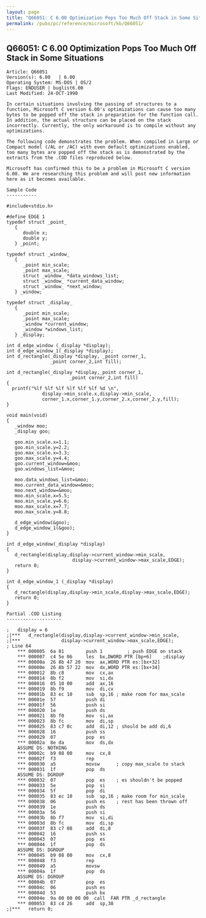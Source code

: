```yaml
---
layout: page
title: "Q66051: C 6.00 Optimization Pops Too Much Off Stack in Some Situations"
permalink: /pubs/pc/reference/microsoft/kb/Q66051/
---
```


## Q66051: C 6.00 Optimization Pops Too Much Off Stack in Some Situations

	Article: Q66051
	Version(s): 6.00   | 6.00
	Operating System: MS-DOS | OS/2
	Flags: ENDUSER | buglist6.00
	Last Modified: 24-OCT-1990
	
	In certain situations involving the passing of structures to a
	function, Microsoft C version 6.00's optimizations can cause too many
	bytes to be popped off the stack in preparation for the function call.
	In addition, the actual structure can be placed on the stack
	incorrectly. Currently, the only workaround is to compile without any
	optimizations.
	
	The following code demonstrates the problem. When compiled in Large or
	Compact model (/AL or /AC) with even default optimizations enabled,
	too many bytes are popped off the stack as is demonstrated by the
	extracts from the .COD files reproduced below.
	
	Microsoft has confirmed this to be a problem in Microsoft C version
	6.00. We are researching this problem and will post new information
	here as it becomes available.
	
	Sample Code
	-----------
	
	#include<stdio.h>
	
	#define EDGE 1
	typedef struct _point_
	   {
	      double x;
	      double y;
	   } _point;
	
	typedef struct _window_
	   {
	      _point min_scale;
	      _point max_scale;
	      struct _window_ *data_windows_list;
	      struct _window_ *current_data_window;
	      struct _window_ *next_window;
	   } _window;
	
	typedef struct _display_
	   {
	      _point min_scale;
	      _point max_scale;
	      _window *current_window;
	      _window *windows_list;
	   } _display;
	
	int d_edge_window (_display *display);
	int d_edge_window_1(_display *display);
	int d_rectangle(_display *display, _point corner_1,
	                _point corner_2,int fill);
	
	int d_rectangle(_display *display,_point corner_1,
	                       _point corner_2,int fill)
	{
	  printf("%lf %lf %lf %lf %lf %lf %d \n",
	             display->min_scale.x,display->min_scale,
	             corner_1.x,corner_1.y,corner_2.x,corner_2.y,fill);
	}
	
	void main(void)
	{
	   _window moo;
	   _display goo;
	
	   goo.min_scale.x=1.1;
	   goo.min_scale.y=2.2;
	   goo.max_scale.x=3.3;
	   goo.max_scale.y=4.4;
	   goo.current_window=&moo;
	   goo.windows_list=&moo;
	
	   moo.data_windows_list=&moo;
	   moo.current_data_window=&moo;
	   moo.next_window=&moo;
	   moo.min_scale.x=5.5;
	   moo.min_scale.y=6.6;
	   moo.max_scale.x=7.7;
	   moo.max_scale.y=8.8;
	
	   d_edge_window(&goo);
	   d_edge_window_1(&goo);
	}
	
	int d_edge_window(_display *display)
	{
	   d_rectangle(display,display->current_window->min_scale,
	                        display->current_window->max_scale,EDGE);
	   return 0;
	}
	
	int d_edge_window_1 (_display *display)
	{
	   d_rectangle(display,display->min_scale,display->max_scale,EDGE);
	   return 0;
	}
	
	Partial .COD Listing
	--------------------
	
	;   display = 6
	;|***   d_rectangle(display,display->current_window->min_scale,
	;|***               display->current_window->max_scale,EDGE);
	; Line 64
	    *** 000005  6a 01        push 1         ; push EDGE on stack
	    *** 000007  c4 5e 06     les  bx,DWORD PTR [bp+6]    ;display
	    *** 00000a  26 8b 47 20  mov  ax,WORD PTR es:[bx+32]
	    *** 00000e  26 8b 57 22  mov  dx,WORD PTR es:[bx+34]
	    *** 000012  8b c8        mov  cx,ax
	    *** 000014  8b f2        mov  si,dx
	    *** 000016  05 10 00     add  ax,16
	    *** 000019  8b f9        mov  di,cx
	    *** 00001b  83 ec 10     sub  sp,16 ; make room for max_scale
	    *** 00001e  57           push di
	    *** 00001f  56           push si
	    *** 000020  1e           push ds
	    *** 000021  8b f0        mov  si,ax
	    *** 000023  8b fc        mov  di,sp
	    *** 000025  83 c7 0c     add  di,12 ; should be add di,6
	    *** 000028  16           push ss
	    *** 000029  07           pop  es
	    *** 00002a  8e da        mov  ds,dx
	    ASSUME DS: NOTHING
	    *** 00002c  b9 08 00     mov  cx,8
	    *** 00002f  f3           rep
	    *** 000030  a5           movsw      ; copy max_scale to stack
	    *** 000031  1f           pop  ds
	    ASSUME DS: DGROUP
	    *** 000032  07           pop  es    ; es shouldn't be popped
	    *** 000033  5e           pop  si
	    *** 000034  5f           pop  di
	    *** 000035  83 ec 10     sub  sp,16 ; make room for min_scale
	    *** 000038  06           push es    ; rest has been thrown off
	    *** 000039  1e           push ds
	    *** 00003a  56           push si
	    *** 00003b  8b f7        mov  si,di
	    *** 00003d  8b fc        mov  di,sp
	    *** 00003f  83 c7 08     add  di,8
	    *** 000042  16           push ss
	    *** 000043  07           pop  es
	    *** 000044  1f           pop  ds
	    ASSUME DS: DGROUP
	    *** 000045  b9 08 00     mov  cx,8
	    *** 000048  f3           rep
	    *** 000049  a5           movsw
	    *** 00004a  1f           pop  ds
	    ASSUME DS: DGROUP
	    *** 00004b  07           pop  es
	    *** 00004c  06           push es
	    *** 00004d  53           push bx
	    *** 00004e  9a 00 00 00 00  call  FAR PTR _d_rectangle
	    *** 000053  83 c4 26     add  sp,38
	;|***   return 0;
